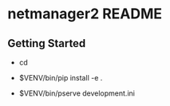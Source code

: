 netmanager2 README
==================

Getting Started
---------------

- cd <directory containing this file>

- $VENV/bin/pip install -e .

- $VENV/bin/pserve development.ini

